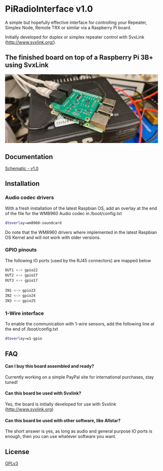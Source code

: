 
# PiRadioInterface v1.0

A simple but hopefully effective interface for controlling your Repeater, Simplex Node, Remote TRX or similar via a Raspberry Pi board.

Initially developed for duplex or simplex repeater control with SvxLink (http://www.svxlink.org/).


## The finished board on top of a Raspberry Pi 3B+ using SvxLink

![App Screenshot](https://github.com/sa0azt/PiRadioInterface/blob/main/piradioint_svxlink.jpg)


## Documentation

[Schematic - v1.0](https://linktodocumentation)


## Installation

### Audio codec drivers

With a fresh installation of the latest Raspbian OS, add an overlay at the end of the file for the WM8960 Audio codec in /boot/config.txt

```bash
dtoverlay=wm8960-soundcard
```

Do note that the WM8960 drivers where implemented in the latest Raspbian OS Kernel and will not work with older versions.

### GPIO pinouts

The following IO ports (used by the RJ45 connectors) are mapped below

```bash
OUT1 <-> gpio22
OUT2 <-> gpio27
OUT3 <-> gpio17

IN1 <-> gpio23
IN2 <-> gpio24
IN3 <-> gpio25
```

### 1-Wire interface

To enable the communication with 1-wire sensors, add the following line at the end of /boot/config.txt

```bash
dtoverlay=w1-gpio
```
## FAQ

#### Can I buy this board assembled and ready?

Currently working on a simple PayPal site for international purchases, stay tuned!

#### Can this board be used with Svxlink?

Yes, the board is initially developed for use with Svxlink (http://www.svxlink.org)

#### Can this board be used with other software, like Allstar?

The short answer is yes, as long as audio and general purpose IO ports is enough, then you can use whatever software you want.


## License

[GPLv3](https://choosealicense.com/licenses/gpl-3.0/)

